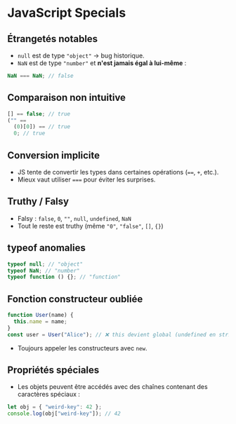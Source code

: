 # JavaScript Specials

## Étrangetés notables

- `null` est de type `"object"` → bug historique.
- `NaN` est de type `"number"` et **n'est jamais égal à lui-même** :

```js
NaN === NaN; // false
```

## Comparaison non intuitive

```js
[] == false; // true
("" ==
  (0)[0]) == // true
  0; // true
```

## Conversion implicite

- JS tente de convertir les types dans certaines opérations (`==`, `+`, etc.).
- Mieux vaut utiliser `===` pour éviter les surprises.

## Truthy / Falsy

- Falsy : `false`, `0`, `""`, `null`, `undefined`, `NaN`
- Tout le reste est truthy (même `"0"`, `"false"`, `[]`, `{}`)

## typeof anomalies

```js
typeof null; // "object"
typeof NaN; // "number"
typeof function () {}; // "function"
```

## Fonction constructeur oubliée

```js
function User(name) {
  this.name = name;
}
const user = User("Alice"); // ❌ this devient global (undefined en strict mode)
```

- Toujours appeler les constructeurs avec `new`.

## Propriétés spéciales

- Les objets peuvent être accédés avec des chaînes contenant des caractères spéciaux :

```js
let obj = { "weird-key": 42 };
console.log(obj["weird-key"]); // 42
```
